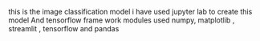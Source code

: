 this is the image classification model 
i have used jupyter lab to create this model 
And tensorflow frame work 
modules used numpy, matplotlib , streamlit , tensorflow and pandas
